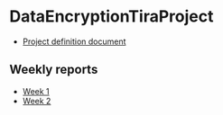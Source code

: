 # DataEncryptionTiraProject  
  
* [Project definition document](https://github.com/jjjjm/DataEncryptionTiraProject/blob/master/documentation/definition_document.md)
  
## Weekly reports
* [Week 1](https://github.com/jjjjm/DataEncryptionTiraProject/blob/master/documentation/week1_report.md)
* [Week 2](https://github.com/jjjjm/DataEncryptionTiraProject/blob/master/documentation/week2_report.md)
